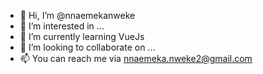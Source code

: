 - 👋 Hi, I’m @nnaemekanweke
- 👀 I’m interested in ...
- 🌱 I’m currently learning VueJs
- 💞️ I’m looking to collaborate on ...
- 📫 You can reach me via nnaemeka.nweke2@gmail.com

<!---
nnaemekanweke/nnaemekanweke is a ✨ special ✨ repository because its `README.md` (this file) appears on your GitHub profile.
You can click the Preview link to take a look at your changes.
--->
